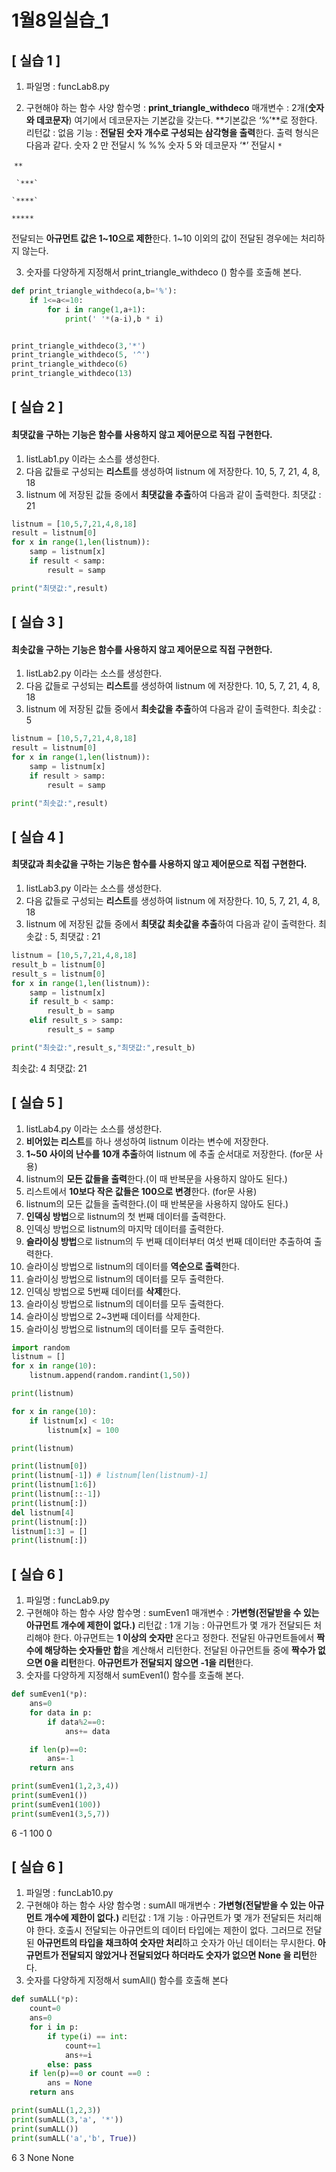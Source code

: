 # 1월8일실습_1

## [ 실습 1 ]
1. 파일명 : funcLab8.py

2. 구현해야 하는 함수 사양
  함수명 : **print_triangle_withdeco**
  매개변수 : 2개(**숫자와 데코문자**)
  여기에서 데코문자는 기본값을 갖는다. **기본값은 ‘%’**로 정한다.
  리턴값 : 없음
  기능 : **전달된 숫자 개수로 구성되는 삼각형을 출력**한다. 출력 형식은 다음과 같다.
  숫자 2 만 전달시
     %
  %%
  숫자 5 와 데코문자 ‘*’ 전달시
         `*`

  ​     `**`

     `***`

    `****`

  `*****`

전달되는 **아규먼트 값은 1~10으로 제한**한다. 1~10 이외의 값이 전달된 경우에는 처리하지 않는다.

3. 숫자를 다양하게 지정해서 print_triangle_withdeco () 함수를 호출해 본다.

  ```python
  def print_triangle_withdeco(a,b='%'):
      if 1<=a<=10:
          for i in range(1,a+1):
              print(' '*(a-i),b * i)
  
  
  print_triangle_withdeco(3,'*')
  print_triangle_withdeco(5, '^')
  print_triangle_withdeco(6)
  print_triangle_withdeco(13)
  ```

  

## [ 실습 2 ] 

#### 최댓값을 구하는 기능은 함수를 사용하지 않고 제어문으로 직접 구현한다.

1. listLab1.py 이라는 소스를 생성한다.
2. 다음 값들로 구성되는 **리스트**를 생성하여 listnum 에 저장한다.
10, 5, 7, 21, 4, 8, 18
3. listnum 에 저장된 값들 중에서 **최댓값을 추출**하여 다음과 같이 출력한다.
최댓값 : 21

```python
listnum = [10,5,7,21,4,8,18]
result = listnum[0]
for x in range(1,len(listnum)):
    samp = listnum[x]
    if result < samp:
        result = samp

print("최댓값:",result)
```

## [ 실습 3 ] 

#### 최솟값을 구하는 기능은 함수를 사용하지 않고 제어문으로 직접 구현한다.

1. listLab2.py 이라는 소스를 생성한다.
2. 다음 값들로 구성되는 **리스트**를 생성하여 listnum 에 저장한다.
10, 5, 7, 21, 4, 8, 18
3. listnum 에 저장된 값들 중에서 **최솟값을 추출**하여 다음과 같이 출력한다.
최솟값 : 5

```python
listnum = [10,5,7,21,4,8,18]
result = listnum[0]
for x in range(1,len(listnum)):
    samp = listnum[x]
    if result > samp:
        result = samp

print("최솟값:",result)
```

## [ 실습 4 ] 

#### 최댓값과 최솟값을 구하는 기능은 함수를 사용하지 않고 제어문으로 직접 구현한다.

1. listLab3.py 이라는 소스를 생성한다.
2. 다음 값들로 구성되는 **리스트**를 생성하여 listnum 에 저장한다.
10, 5, 7, 21, 4, 8, 18
3. listnum 에 저장된 값들 중에서 **최댓값 최솟값을 추출**하여 다음과 같이 출력한다.
최솟값 : 5, 최댓값 : 21

```python
listnum = [10,5,7,21,4,8,18]
result_b = listnum[0]
result_s = listnum[0]
for x in range(1,len(listnum)):
    samp = listnum[x]
    if result_b < samp:
        result_b = samp
    elif result_s > samp:
        result_s = samp

print("최솟값:",result_s,"최댓값:",result_b)
```

최솟값: 4 최댓값: 21



## [ 실습 5 ]
1. listLab4.py 이라는 소스를 생성한다.
2. **비어있는 리스트**를 하나 생성하여 listnum 이라는 변수에 저장한다.
3. **1~50 사이의 난수를 10개 추출**하여 listnum 에 추출 순서대로 저장한다. (for문 사용)
4. listnum의 **모든 값들을 출력**한다.(이 때 반복문을 사용하지 않아도 된다.)
5. 리스트에서 **10보다 작은 값들은 100으로 변경**한다. (for문 사용)
6. listnum의 모든 값들을 출력한다.(이 때 반복문을 사용하지 않아도 된다.)
7. **인덱싱 방법**으로 listnum의 첫 번째 데이터를 출력한다.
8. 인덱싱 방법으로 listnum의 마지막 데이터를 출력한다.
9. **슬라이싱 방법**으로 listnum의 두 번째 데이터부터 여섯 번째 데이터만 추출하여 출력한다.
10. 슬라이싱 방법으로 listnum의 데이터를 **역순으로 출력**한다.
11. 슬라이싱 방법으로 listnum의 데이터를 모두 출력한다.
12. 인덱싱 방법으로 5번째 데이터를 **삭제**한다.
13. 슬라이싱 방법으로 listnum의 데이터를 모두 출력한다.
14. 슬라이싱 방법으로 2~3번째 데이터를 삭제한다.
15. 슬라이싱 방법으로 listnum의 데이터를 모두 출력한다.

```python
import random
listnum = []
for x in range(10):
    listnum.append(random.randint(1,50))

print(listnum)

for x in range(10):
    if listnum[x] < 10:
        listnum[x] = 100

print(listnum)

print(listnum[0])
print(listnum[-1]) # listnum[len(listnum)-1]
print(listnum[1:6])
print(listnum[::-1])
print(listnum[:])
del listnum[4]
print(listnum[:])
listnum[1:3] = []
print(listnum[:])
```

## [ 실습 6 ]
1. 파일명 : funcLab9.py
2. 구현해야 하는 함수 사양
함수명 : sumEven1
매개변수 : **가변형(전달받을 수 있는 아규먼트 개수에 제한이 없다.)**
리턴값 : 1개
기능 : 아규먼트가 몇 개가 전달되든 처리해야 한다.
아규먼트는 **1 이상의 숫자만** 온다고 정한다.
전달된 아규먼트들에서 **짝수에 해당하는 숫자들만 합**을 계산해서 리턴한다.
전달된 아규먼트들 중에 **짝수가 없으면 0을 리턴**한다.
**아규먼트가 전달되지 않으면 -1을 리턴**한다.
3. 숫자를 다양하게 지정해서 sumEven1() 함수를 호출해 본다.

```python
def sumEven1(*p):
    ans=0
    for data in p:
        if data%2==0:
            ans+= data

    if len(p)==0:
        ans=-1
    return ans

print(sumEven1(1,2,3,4))
print(sumEven1())
print(sumEven1(100))
print(sumEven1(3,5,7))
```

6
-1
100
0



## [ 실습 6 ]
1. 파일명 : funcLab10.py
2. 구현해야 하는 함수 사양
함수명 : sumAll
매개변수 : **가변형(전달받을 수 있는 아규먼트 개수에 제한이 없다.)**
리턴값 : 1개
기능 : 아규먼트가 몇 개가 전달되든 처리해야 한다.
호출시 전달되는 아규먼트의 데이터 타입에는 제한이 없다.
그러므로 전달된 **아규먼트의 타입을 채크하여 숫자만 처리**하고 숫자가 아닌 데이터는 무시한다.
**아규먼트가 전달되지 않았거나 전달되었다 하더라도 숫자가 없으면 None 을 리턴**한다.
3. 숫자를 다양하게 지정해서 sumAll() 함수를 호출해 본다

```python
def sumALL(*p):
    count=0
    ans=0
    for i in p:
        if type(i) == int:
            count+=1
            ans+=i
        else: pass
    if len(p)==0 or count ==0 :
        ans = None
    return ans

print(sumALL(1,2,3))
print(sumALL(3,'a', '*'))
print(sumALL())
print(sumALL('a','b', True))
```

6
3
None
None